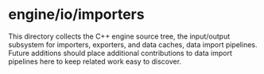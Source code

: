 # engine/io/importers

This directory collects the C++ engine source tree, the input/output subsystem for importers, exporters, and data caches, data import pipelines.
Future additions should place additional contributions to data import pipelines here to keep related work easy to discover.
